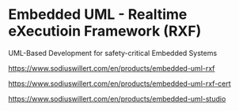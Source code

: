 # Embedded UML - Realtime eXecutioin Framework (RXF)
UML-Based Development for safety-critical Embedded Systems

https://www.sodiuswillert.com/en/products/embedded-uml-rxf

https://www.sodiuswillert.com/en/products/embedded-uml-rxf-cert

https://www.sodiuswillert.com/en/products/embedded-uml-studio
